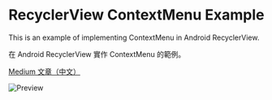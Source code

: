 # RecyclerView ContextMenu Example
This is an example of implementing ContextMenu in Android RecyclerView.

在 Android RecyclerView 實作 ContextMenu 的範例。

[Medium 文章（中文）](https://medium.com/@hiking93/android-%E7%95%B6-contextmenu-%E7%A2%B0%E4%B8%8A-recyclerview-5cae4f66680c)

![Preview](https://i.imgur.com/hI3Z4bZ.png)